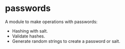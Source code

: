 # passwords

A module to make operations with passwords:

- Hashing with salt.
- Validate hashes.
- Generate random strings to create a password or salt.